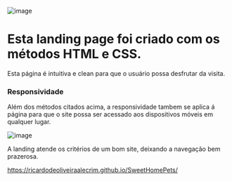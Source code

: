  
![image](https://github.com/RicardodeOliveiraAlecrim/AirRepairSite/assets/134964500/5521d6d5-a325-4f31-b018-b71ee72611c7)


<h1>Esta landing page foi criado com os métodos HTML e CSS.</h1>
  <p>Esta página é intuitiva e clean para que o usuário possa desfrutar da visita.</p>
  
<h3>Responsividade</h3>
  <p>Além dos métodos citados acima, a responsividade tambem se aplica á página para que o site possa ser acessado aos dispositivos móveis em qualquer lugar.</p>
  

![image](https://github.com/RicardodeOliveiraAlecrim/AirRepairSite/assets/134964500/e915ef29-3652-4152-9775-0cd9774e8306)


<p>A landing atende os critérios de um bom site, deixando a navegação bem prazerosa.</p>

https://ricardodeoliveiraalecrim.github.io/SweetHomePets/
